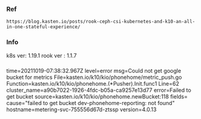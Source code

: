 ### Ref
```
https://blog.kasten.io/posts/rook-ceph-csi-kubernetes-and-k10-an-all-in-one-stateful-experience/

```

### Info

k8s ver: 1.19.1
rook ver : 1.1.7

###

time=20211019-07:38:32.967Z level=error msg=Could not get google bucket for metrics File=kasten.io/k10/kio/phonehome/metric_push.go Function=kasten.io/k10/kio/phonehome.(*Pusher).Init.func1 Line=62 cluster_name=a90b7022-1926-4fdc-b05a-ca9257e13d77 error=Failed to get bucket source=kasten.io/k10/kio/phonehome.newBucket:118 fields= cause="failed to get bucket dev-phonehome-reporting: not found" hostname=metering-svc-755556d67d-ztssp version=4.0.13